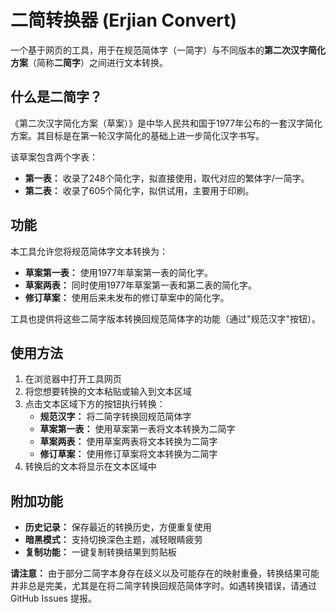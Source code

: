 # 二简转换器 (Erjian Convert)

一个基于网页的工具，用于在规范简体字（一简字）与不同版本的**第二次汉字简化方案**（简称**二简字**）之间进行文本转换。

## 什么是二简字？

《第二次汉字简化方案（草案）》是中华人民共和国于1977年公布的一套汉字简化方案。其目标是在第一轮汉字简化的基础上进一步简化汉字书写。

该草案包含两个字表：
*   **第一表：** 收录了248个简化字，拟直接使用，取代对应的繁体字/一简字。
*   **第二表：** 收录了605个简化字，拟供试用，主要用于印刷。

## 功能

本工具允许您将规范简体字文本转换为：
*   **草案第一表：** 使用1977年草案第一表的简化字。
*   **草案两表：** 同时使用1977年草案第一表和第二表的简化字。
*   **修订草案：** 使用后来未发布的修订草案中的简化字。

工具也提供将这些二简字版本转换回规范简体字的功能（通过"规范汉字"按钮）。

## 使用方法

1.  在浏览器中打开工具网页
2.  将您想要转换的文本粘贴或输入到文本区域
3.  点击文本区域下方的按钮执行转换：
    *   **规范汉字：** 将二简字转换回规范简体字
    *   **草案第一表：** 使用草案第一表将文本转换为二简字
    *   **草案两表：** 使用草案两表将文本转换为二简字
    *   **修订草案：** 使用修订草案将文本转换为二简字
4.  转换后的文本将显示在文本区域中

## 附加功能

- **历史记录：** 保存最近的转换历史，方便重复使用
- **暗黑模式：** 支持切换深色主题，减轻眼睛疲劳
- **复制功能：** 一键复制转换结果到剪贴板

**请注意：** 由于部分二简字本身存在歧义以及可能存在的映射重叠，转换结果可能并非总是完美，尤其是在将二简字转换回规范简体字时。如遇转换错误，请通过 GitHub Issues 提报。
